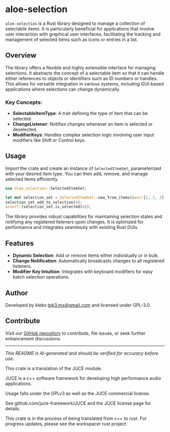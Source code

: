 # aloe-selection

`aloe-selection` is a Rust library designed to manage a collection of selectable items. It is particularly beneficial for applications that involve user interaction with graphical user interfaces, facilitating the tracking and management of selected items such as icons or entries in a list.

## Overview

The library offers a flexible and highly extensible interface for managing selections. It abstracts the concept of a selectable item so that it can handle either references to objects or identifiers such as ID numbers or handles. This allows for versatile integration in various systems, including GUI-based applications where selections can change dynamically.

### Key Concepts:

- **SelectableItemType**: A trait defining the type of item that can be selected.
- **ChangeListener**: Notifies changes whenever an item is selected or deselected.
- **ModifierKeys**: Handles complex selection logic involving user input modifiers like Shift or Control keys.

## Usage

Import the crate and create an instance of `SelectedItemSet`, parameterized with your desired item type. You can then add, remove, and manage selected items efficiently.

```rust
use aloe_selection::SelectedItemSet;

let mut selection_set = SelectedItemSet::new_from_items(&vec![1, 2, 3]);
selection_set.add_to_selection(4);
assert!(selection_set.is_selected(4));
```

The library provides robust capabilities for maintaining selection states and notifying any registered listeners upon changes. It is optimized for performance and integrates seamlessly with existing Rust GUIs.

## Features

- **Dynamic Selection**: Add or remove items either individually or in bulk.
- **Change Notification**: Automatically broadcasts changes to all registered listeners.
- **Modifier Key Intuition**: Integrates with keyboard modifiers for easy batch selection operations.

## Author

Developed by klebs <tpk3.mx@gmail.com> and licensed under GPL-3.0.

## Contribute

Visit our [GitHub repository](https://github.com/klebs6/aloe-rs) to contribute, file issues, or seek further enhancement discussions.

---

*This README is AI-generated and should be verified for accuracy before use.*

This crate is a translation of the JUCE module.

JUCE is a c++ software framework for developing high performance audio applications.

Usage falls under the GPLv3 as well as the JUCE commercial license.

See github.com/juce-framework/JUCE and the JUCE license page for details.

This crate is in the process of being translated from c++ to rust. For progress updates, please see the workspacer rust project. 
